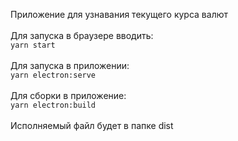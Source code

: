 Приложение для узнавания текущего курса валют<br><br>
Для запуска в браузере вводить:<br>
`yarn start`<br><br>
Для запуска в приложении:<br>
`yarn electron:serve`<br><br>
Для сборки в приложение:<br>
`yarn electron:build`<br><br>
Исполняемый файл будет в папке dist
